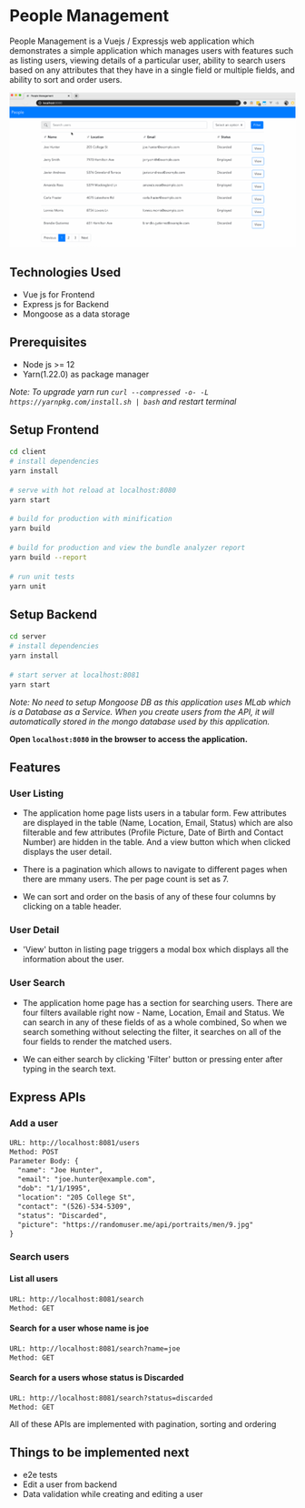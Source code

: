 # People Management

People Management is a Vuejs / Expressjs web application which demonstrates a simple application which manages users with features such as listing users, viewing details of a particular user, ability to search users based on any attributes that they have in a single field or multiple fields, and ability to sort and order users.

<img alt="People Management" src="people_management.gif">

## Technologies Used
- Vue js for Frontend
- Express js for Backend
- Mongoose as a data storage

## Prerequisites
- Node js >= 12
- Yarn(1.22.0) as package manager

*Note: To upgrade yarn run `curl --compressed -o- -L https://yarnpkg.com/install.sh | bash` and restart terminal*

## Setup Frontend
``` bash
cd client
# install dependencies
yarn install

# serve with hot reload at localhost:8080
yarn start

# build for production with minification
yarn build

# build for production and view the bundle analyzer report
yarn build --report

# run unit tests
yarn unit
```

## Setup Backend
``` bash
cd server
# install dependencies
yarn install

# start server at localhost:8081
yarn start
```
*Note: No need to setup Mongoose DB as this application uses MLab which is a Database as a Service. When you create users from the API, it will automatically stored in the mongo database used by this application.*

**Open `localhost:8080` in the browser to access the application.**

## Features
### User Listing
- The application home page lists users in a tabular form. Few attributes are displayed in the table (Name, Location, Email, Status) which are also filterable and few attributes (Profile Picture, Date of Birth and Contact Number) are hidden in the table. And a view button which when clicked displays the user detail.

- There is a pagination which allows to navigate to different pages when there are mmany users. The per page count is set as 7.

- We can sort and order on the basis of any of these four columns by clicking on a table header.

### User Detail
- 'View' button in listing page triggers a modal box which displays all the information about the user.

### User Search
- The application home page has a section for searching users. There are four filters available right now - Name, Location, Email and Status. We can search in any of these fields of as a whole combined, So when we search something without selecting the filter, it searches on all of the four fields to render the matched users.

- We can either search by clicking 'Filter' button or pressing enter after typing in the search text.

## Express APIs

### Add a user
```
URL: http://localhost:8081/users
Method: POST
Parameter Body: {
  "name": "Joe Hunter",
  "email": "joe.hunter@example.com",
  "dob": "1/1/1995",
  "location": "205 College St",
  "contact": "(526)-534-5309",
  "status": "Discarded",
  "picture": "https://randomuser.me/api/portraits/men/9.jpg"
}
```

### Search users
#### List all users
```
URL: http://localhost:8081/search
Method: GET
```

#### Search for a user whose name is joe
```
URL: http://localhost:8081/search?name=joe
Method: GET
```

#### Search for a users whose status is Discarded
```
URL: http://localhost:8081/search?status=discarded
Method: GET
```
All of these APIs are implemented with pagination, sorting and ordering

## Things to be implemented next
- e2e tests
- Edit a user from backend
- Data validation while creating and editing a user

